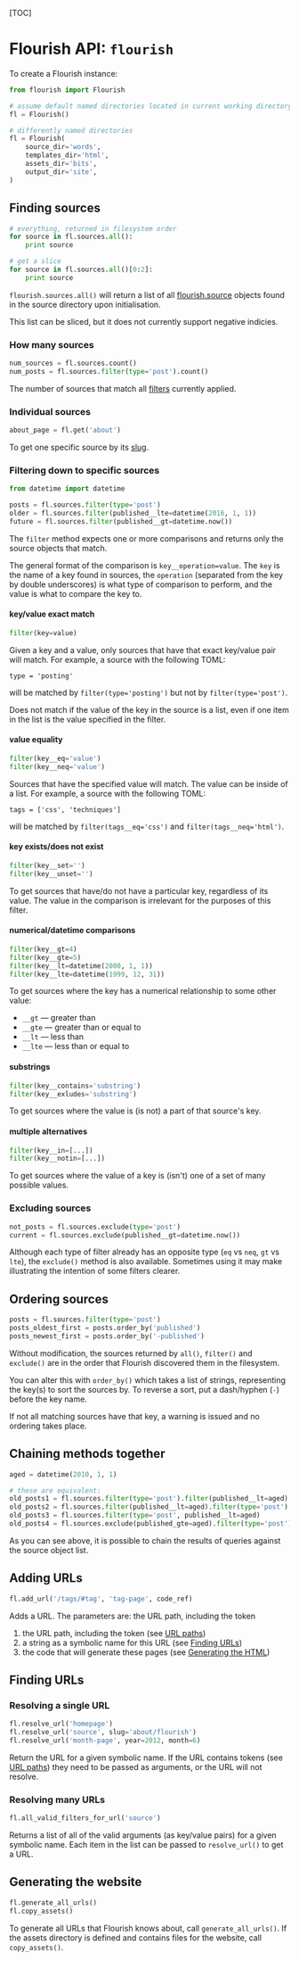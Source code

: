 [TOC]

# Flourish API: `flourish`

To create a Flourish instance:

```python
from flourish import Flourish

# assume default named directories located in current working directory
fl = Flourish()

# differently named directories
fl = Flourish(
    source_dir='words',
    templates_dir='html',
    assets_dir='bits',
    output_dir='site',
)
```


## Finding sources

```python
# everything, returned in filesystem order
for source in fl.sources.all():
    print source

# get a slice
for source in fl.sources.all()[0:2]:
    print source
```

`flourish.sources.all()` will return a list of all
[flourish.source](/api-flourish-source/) objects found in the source directory
upon initialisation.

This list can be sliced, but it does not currently support negative indicies.

### How many sources

```python
num_sources = fl.sources.count()
num_posts = fl.sources.filter(type='post').count()
```

The number of sources that match all
[filters](#filtering-down-to-specific-sources) currently applied.

### Individual sources

```python
about_page = fl.get('about')
```

To get one specific source by its [slug](/adding-sources/#the-slug).

### Filtering down to specific sources

```python
from datetime import datetime

posts = fl.sources.filter(type='post')
older = fl.sources.filter(published__lte=datetime(2016, 1, 1))
future = fl.sources.filter(published__gt=datetime.now())
```

The `filter` method expects one or more comparisons and returns only the
source objects that match.

The general format of the comparison is `key__operation=value`. The `key` is
the name of a key found in sources, the `operation` (separated from the key by
double underscores) is what type of comparison to perform, and the value is
what to compare the key to.

#### key/value exact match

```python
filter(key=value)
```

Given a key and a value, only sources that have that exact key/value pair will
match. For example, a source with the following TOML:

    type = 'posting'

will be matched by `filter(type='posting')` but not by `filter(type='post')`.

Does not match if the value of the key in the source is a list, even if one
item in the list is the value specified in the filter.

#### value equality

```python
filter(key__eq='value')
filter(key__neq='value')
```

Sources that have the specified value will match. The value can be inside of
a list. For example, a source with the following TOML:

    tags = ['css', 'techniques']

will be matched by `filter(tags__eq='css')` and `filter(tags__neq='html')`.

#### key exists/does not exist

```python
filter(key__set='')
filter(key__unset='')
```

To get sources that have/do not have a particular key, regardless of its
value. The value in the comparison is irrelevant for the purposes of this
filter.

#### numerical/datetime comparisons

```python
filter(key__gt=4)
filter(key__gte=5)
filter(key__lt=datetime(2000, 1, 1))
filter(key__lte=datetime(1999, 12, 31))
```

To get sources where the key has a numerical relationship to some other value:

  * `__gt` — greater than
  * `__gte` — greater than or equal to
  * `__lt` — less than
  * `__lte` — less than or equal to

#### substrings

```python
filter(key__contains='substring')
filter(key__exludes='substring')
```

To get sources where the value is (is not) a part of that source's key.

#### multiple alternatives

```python
filter(key__in=[...])
filter(key__notin=[...])
```

To get sources where the value of a key is (isn't) one of a set of many
possible values.


### Excluding sources

```python
not_posts = fl.sources.exclude(type='post')
current = fl.sources.exclude(published__gt=datetime.now())
```

Although each type of filter already has an opposite type (`eq` vs `neq`, `gt`
vs `lte`), the `exclude()` method is also available. Sometimes using it may
make illustrating the intention of some filters clearer.


## Ordering sources

```python
posts = fl.sources.filter(type='post')
posts_oldest_first = posts.order_by('published')
posts_newest_first = posts.order_by('-published')
```

Without modification, the sources returned by `all()`, `filter()` and
`exclude()` are in the order that Flourish discovered them in the filesystem.

You can alter this with `order_by()` which takes a list of strings,
representing the key(s) to sort the sources by. To reverse a sort, put a 
dash/hyphen (`-`) before the key name.

If not all matching sources have that key, a warning is issued and no
ordering takes place.


## Chaining methods together

```python
aged = datetime(2010, 1, 1)

# these are equivalent:
old_posts1 = fl.sources.filter(type='post').filter(published__lt=aged)
old_posts2 = fl.sources.filter(published__lt=aged).filter(type='post')
old_posts3 = fl.sources.filter(type='post', published__lt=aged)
old_posts4 = fl.sources.exclude(published_gte=aged).filter(type='post')
```

As you can see above, it is possible to chain the results of queries against
the source object list.


## Adding URLs

```python
fl.add_url('/tags/#tag', 'tag-page', code_ref)
```

Adds a URL. The parameters are: the URL path, including the token

 1. the URL path, including the token
    (see [URL paths](/adding-urls/#url-paths))
 2. a string as a symbolic name for this URL
    (see [Finding URLs](#finding-urls))
 3. the code that will generate these pages 
    (see [Generating the HTML](/generating-html/))


## Finding URLs

### Resolving a single URL

```python
fl.resolve_url('homepage')
fl.resolve_url('source', slug='about/flourish')
fl.resolve_url('month-page', year=2012, month=6)
```

Return the URL for a given symbolic name. If the URL contains tokens (see
[URL paths](/adding-urls/#url-paths)) they need to be passed as arguments,
or the URL will not resolve.


### Resolving many URLs

```python
fl.all_valid_filters_for_url('source')
```

Returns a list of all of the valid arguments (as key/value pairs) for a given
symbolic name. Each item in the list can be passed to `resolve_url()` to 
get a URL.


## Generating the website

```python
fl.generate_all_urls()
fl.copy_assets()
```

To generate all URLs that Flourish knows about, call `generate_all_urls()`.
If the assets directory is defined and contains files for the website,
call `copy_assets()`.
